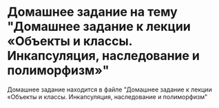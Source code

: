 # Домашнее задание на тему "Домашнее задание к лекции «Объекты и классы. Инкапсуляция, наследование и полиморфизм»"

Домашнее задание находится в файле "Домашнее задание к лекции «Объекты и классы. Инкапсуляция, наследование и полиморфизм"
